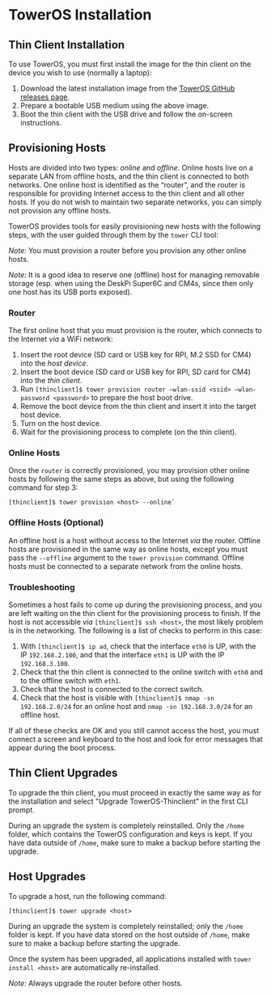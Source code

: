 # TowerOS Installation

## Thin Client Installation

To use TowerOS, you must first install the image for the thin client on the device you wish to use (normally a laptop):

1. Download the latest installation image from the [TowerOS GitHub releases page](https://github.com/towercomputers/toweros/releases/latest).
2. Prepare a bootable USB medium using the above image.
3. Boot the thin client with the USB drive and follow the on-screen instructions.

## Provisioning Hosts
Hosts are divided into two types: *online* and *offline*. Online hosts live on a separate LAN from offline hosts, and the thin client is connected to both networks. One online host is identified as the “router”, and the router is responsible for providing Internet access to the thin client and all other hosts. If you do not wish to maintain two separate networks, you can simply not provision any offline hosts.

TowerOS provides tools for easily provisioning new hosts with the following steps, with the user guided through them by the `tower` CLI tool:


*Note:* You must provision a router before you provision any other online hosts.

*Note:* It is a good idea to reserve one (offline) host for managing removable storage (esp. when using the DeskPi Super6C and CM4s, since then only one host has its USB ports exposed).


### Router
The first online host that you must provision is the router, which connects to the Internet _via_ a WiFi network: 

1. Insert the root device (SD card or USB key for RPI, M.2 SSD for CM4) into the *host device*.
2. Insert the boot device (SD card or USB key for RPI, SD card for CM4) into the *thin client*.
3. Run `[thinclient]$ tower provision router –wlan-ssid <ssid> –wlan-password <password>` to prepare the host boot drive.
4. Remove the boot device from the thin client and insert it into the target host device.
5. Turn on the host device.
6. Wait for the provisioning process to complete (on the thin client).

### Online Hosts
Once the `router` is correctly provisioned, you may provision other online hosts by following the same steps as above, but using the following command for step 3:

```
[thinclient]$ tower provision <host> --online`
```


### Offline Hosts (Optional)
An offline host is a host without access to the Internet _via_ the router. Offline hosts are provisioned in the same way as online hosts, except you must pass the `--offline` argument to the `tower provision` command. Offline hosts must be connected to a separate network from the online hosts.


### Troubleshooting

Sometimes a host fails to come up during the provisioning process, and you are left waiting on the thin client for the provisioning process to finish. If the host is not accessible _via_ `[thinclient]$ ssh <host>`, the most likely problem is in the networking. The following is a list of checks to perform in this case:

1. With `[thinclient]$ ip ad`, check that the interface `eth0` is UP, with the IP `192.168.2.100`, and that the interface `eth1` is UP with the IP `192.168.3.100`.
1. Check that the thin client is connected to the online switch with `eth0` and to the offline switch with `eth1`.
1. Check that the host is connected to the correct switch.
1. Check that the host is visible with `[thinclient]$ nmap -sn 192.168.2.0/24` for an online host and `nmap -sn 192.168.3.0/24` for an offline host.

If all of these checks are OK and you still cannot access the host, you must connect a screen and keyboard to the host and look for error messages that appear during the boot process.


## Thin Client Upgrades

To upgrade the thin client, you must proceed in exactly the same way as for the installation and select "Upgrade TowerOS-Thinclient" in the first CLI prompt.

During an upgrade the system is completely reinstalled. Only the `/home` folder, which contains the TowerOS configuration and keys is kept. If you have data outside of `/home`, make sure to make a backup before starting the upgrade.


## Host Upgrades

To upgrade a host, run the following command:

```
[thinclient]$ tower upgrade <host>
```

During an upgrade the system is completely reinstalled; only the `/home` folder is kept. If you have data stored on the host outside of `/home`, make sure to make a backup before starting the upgrade.
  
Once the system has been upgraded, all applications installed with `tower install <host>` are automatically re-installed.

*Note:* Always upgrade the router before other hosts.

